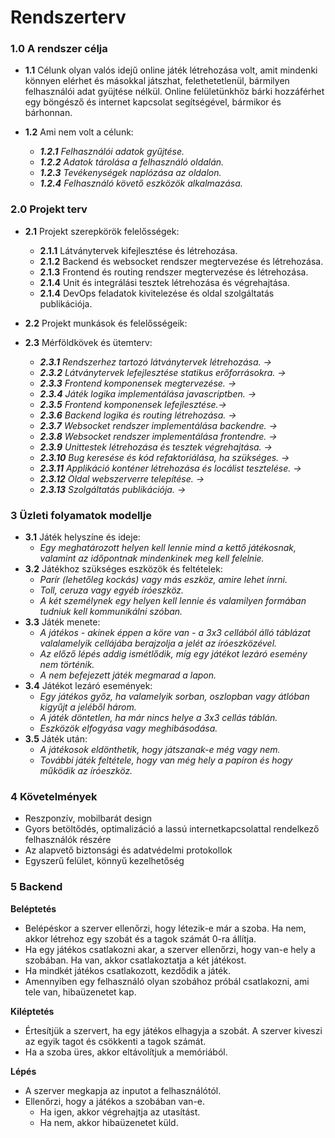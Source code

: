 # Rendszerterv
### 1.0 A rendszer célja
+ **1.1** Célunk olyan valós idejű online játék létrehozása volt, amit mindenki könnyen elérhet és másokkal játszhat, felethetetlenül, bármilyen felhasználói adat gyüjtése nélkül. Online felületünkhöz bárki hozzáférhet egy böngésző és internet kapcsolat segítségével, bármikor és bárhonnan.

+ **1.2** Ami nem volt a célunk:
    + ***1.2.1** Felhasználói adatok gyűjtése.*
    + ***1.2.2** Adatok tárolása a felhasználó oldalán.*
    + ***1.2.3** Tevékenységek naplózása az oldalon.*
    + ***1.2.4** Felhasználó követő eszközök alkalmazása.*

### 2.0 Projekt terv
+ **2.1** Projekt szerepkörök felelősségek:
    + **2.1.1** Látványtervek kifejlesztése és létrehozása.
    + **2.1.2** Backend és websocket rendszer megtervezése és létrehozása.
    + **2.1.3** Frontend és routing rendszer megtervezése és létrehozása.
    + **2.1.4** Unit és integrálási tesztek létrehozása és végrehajtása.
    + **2.1.4** DevOps feladatok kivitelezése és oldal szolgáltatás publikációja.

+ **2.2** Projekt munkások és felelősségeik:

+ **2.3** Mérföldkövek és ütemterv:
    - ***2.3.1** Rendszerhez tartozó látványtervek létrehozása. →*
    - ***2.3.2** Látványtervek lefejlesztése statikus erőforrásokra. →*
    - ***2.3.3** Frontend komponensek megtervezése. →*
    - ***2.3.4** Játék logika implementálása javascriptben. →*
    - ***2.3.5** Frontend komponensek lefejlesztése.→*
    - ***2.3.6** Backend logika és routing létrehozása. →*
    - ***2.3.7** Websocket rendszer implementálása backendre. →*
    - ***2.3.8** Websocket rendszer implementálása frontendre. →*
    - ***2.3.9** Unittestek létrehozása és tesztek végrehajtása. →*
    - ***2.3.10** Bug keresése és kód refaktoriálása, ha szükséges. →*
    - ***2.3.11** Applikáció konténer létrehozása és locálist tesztelése. →*
    - ***2.3.12** Oldal webszerverre telepítése. →*
    - ***2.3.13** Szolgáltatás publikációja. →*
### 3 Üzleti folyamatok modellje
- **3.1** Játék helyszíne és ideje:
  - *Egy meghatározott helyen kell lennie mind a kettő játékosnak, valamint az időpontnak mindenkinek meg kell felelnie.*
- **3.2** Játékhoz szükséges eszközök és feltételek:
  - *Parír (lehetőleg kockás) vagy más eszköz, amire lehet ínrni.*
  - *Toll, ceruza vagy egyéb íróeszköz.*
  - *A két személynek egy helyen kell lennie és valamilyen formában tudniuk kell kommunikálni szóban.*
- **3.3** Játék menete:
  - *A játékos - akinek éppen a köre van - a 3x3 cellából álló táblázat valalamelyik cellájába berajzolja a jelét az íróeszközével.*
  - *Az előző lépés addig ismétlődik, míg egy játékot lezáró esemény nem történik.*
  - *A nem befejezett játék megmarad a lapon.*
- **3.4** Játékot lezáró események:
  - *Egy játékos győz, ha valamelyik sorban, oszlopban vagy átlóban kigyűjt a jeléből három.*
  - *A játék döntetlen, ha már nincs helye a 3x3 cellás táblán.*
  - *Eszközök elfogyása vagy meghibásodása.*
- **3.5** Játék után:
  - *A játékosok eldönthetik, hogy játszanak-e még vagy nem.*
  - *További játék feltétele, hogy van még hely a papíron és hogy működik az íróeszköz.*
### 4 Követelmények
- Reszponzív, mobilbarát design
- Gyors betöltődés, optimalizáció a lassú internetkapcsolattal rendelkező felhasználók részére
- Az alapvető biztonsági és adatvédelmi protokollok
- Egyszerű felület, könnyű kezelhetőség
### 5 Backend

**Beléptetés**
- Belépéskor a szerver ellenőrzi, hogy létezik-e már a szoba. Ha nem, akkor létrehoz egy szobát és a tagok számát 0-ra állítja.
- Ha egy játékos csatlakozni akar, a szerver ellenőrzi, hogy van-e hely a szobában. Ha van, akkor csatlakoztatja a két játékost.
- Ha mindkét játékos csatlakozott, kezdődik a játék.
- Amennyiben egy felhasználó olyan szobához próbál csatlakozni, ami tele van, hibaüzenetet kap.

**Kiléptetés**
- Értesítjük a szervert, ha egy játékos elhagyja a szobát. A szerver kiveszi az egyik tagot és csökkenti a tagok számát.
- Ha a szoba üres, akkor eltávolítjuk a memóriából.

**Lépés**
- A szerver megkapja az inputot a felhasználótól. 
- Ellenőrzi, hogy a játékos a szobában van-e. 
    - Ha igen, akkor végrehajtja az utasítást. 
    - Ha nem, akkor hibaüzenetet küld.
